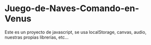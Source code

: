 # Juego-de-Naves-Comando-en-Venus
Este es un proyecto de javascript, se usa localStorage, canvas, audio, nuestras propias librerías, etc...
